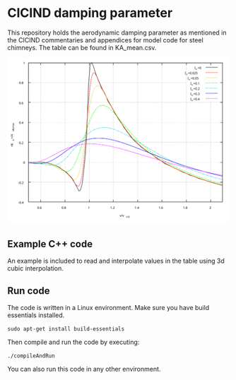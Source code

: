 # CICIND damping parameter

This repository holds the aerodynamic damping parameter as mentioned in the CICIND commentaries and appendices for model code for steel chimneys.
The table can be found in KA_mean.csv.

![image-aerodynamic-damping-paraketer](https://github.com/jimmyberg/CICIND-Ka/blob/0f396a4453081dfe2880cbf47d19114f26d4d5d5/Aerodynamic%20damping%20parameter.svg)

## Example C++ code

An example is included to read and interpolate values in the table using 3d cubic interpolation.

## Run code

The code is written in a Linux environment. Make sure you have build essentials installed.
```
sudo apt-get install build-essentials
```

Then compile and run the code by executing:
```
./compileAndRun
```

You can also run this code in any other environment.
